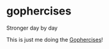 # gophercises
Stronger day by day

This is just me doing the [Gophercises](https://gophercises.com)!
